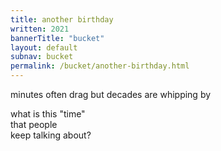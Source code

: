 ```yaml
---
title: another birthday 
written: 2021
bannerTitle: "bucket" 
layout: default
subnav: bucket
permalink: /bucket/another-birthday.html
---
```


<div class="poem">
minutes often drag  
but decades are whipping by  

what is this "time"  
that people  
keep talking about?
</div>
